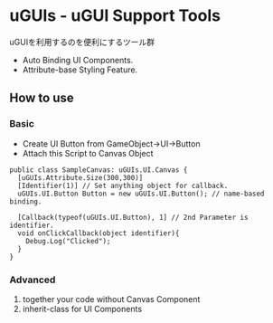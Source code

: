# uGUIs - uGUI Support Tools

uGUIを利用するのを便利にするツール群

* Auto Binding UI Components.
* Attribute-base Styling Feature.

## How to use

### Basic

* Create UI Button from GameObject->UI->Button
* Attach this Script to Canvas Object

```
public class SampleCanvas: uGUIs.UI.Canvas {
  [uGUIs.Attribute.Size(300,300)]
  [Identifier(1)] // Set anything object for callback.
  uGUIs.UI.Button Button = new uGUIs.UI.Button(); // name-based binding.
  
  [Callback(typeof(uGUIs.UI.Button), 1] // 2nd Parameter is identifier.
  void onClickCallback(object identifier){
    Debug.Log("Clicked");
  }
}
```

### Advanced

1. together your code without Canvas Component
2. inherit-class for UI Components

